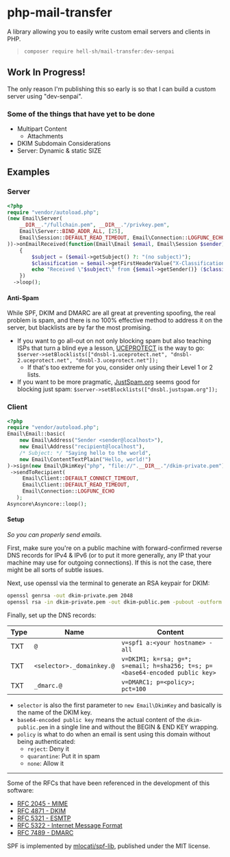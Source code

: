 # php-mail-transfer

A library allowing you to easily write custom email servers and clients in PHP.

> `composer require hell-sh/mail-transfer:dev-senpai`

## Work In Progress!

The only reason I'm publishing this so early is so that I can build a custom server using "dev-senpai".

### Some of the things that have yet to be done

- Multipart Content
  - Attachments
- DKIM Subdomain Considerations
- Server: Dynamic & static SIZE

## Examples

### Server

```PHP
<?php
require "vendor/autoload.php";
(new Email\Server(
    __DIR__."/fullchain.pem", __DIR__."/privkey.pem",
    Email\Server::BIND_ADDR_ALL, [25],
    Email\Session::DEFAULT_READ_TIMEOUT, Email\Connection::LOGFUNC_ECHO
))->onEmailReceived(function(Email\Email $email, Email\Session $sender)
    {
        $subject = ($email->getSubject() ?: "(no subject)");
        $classification = $email->getFirstHeaderValue("X-Classification");
        echo "Received \"$subject\" from {$email->getSender()} ($classification)".PHP_EOL;
    })
  ->loop();
```

#### Anti-Spam

While SPF, DKIM and DMARC are all great at preventing spoofing, the real problem is spam, and there is no 100% effective method to address it on the server, but blacklists are by far the most promising.

- If you want to go all-out on not only blocking spam but also teaching ISPs that turn a blind eye a lesson, [UCEPROTECT](https://www.uceprotect.net/) is the way to go: `$server->setBlocklists(["dnsbl-1.uceprotect.net", "dnsbl-2.uceprotect.net", "dnsbl-3.uceprotect.net"]);`
    - If that's too extreme for you, consider only using their Level 1 or 2 lists.
- If you want to be more pragmatic, [JustSpam.org](http://www.justspam.org/) seems good for blocking just spam: `$server->setBlocklists(["dnsbl.justspam.org"]);`

### Client

```PHP
<?php
require "vendor/autoload.php";
Email\Email::basic(
    new Email\Address("Sender <sender@localhost>"),
    new Email\Address("recipient@localhost"),
    /* Subject: */ "Saying hello to the world",
    new Email\ContentTextPlain("Hello, world!")
)->sign(new Email\DkimKey("php", "file://".__DIR__."/dkim-private.pem"))
 ->sendToRecipient(
     Email\Client::DEFAULT_CONNECT_TIMEOUT,
     Email\Client::DEFAULT_READ_TIMEOUT,
     Email\Connection::LOGFUNC_ECHO
   );
Asyncore\Asyncore::loop();
```

#### Setup

*So you can properly send emails.*

First, make sure you're on a public machine with forward-confirmed reverse DNS records for IPv4 & IPv6 (or to put it more generally, any IP that your machine may use for outgoing connections). If this is not the case, there might be all sorts of subtle issues.

Next, use openssl via the terminal to generate an RSA keypair for DKIM:

```BASH
openssl genrsa -out dkim-private.pem 2048
openssl rsa -in dkim-private.pem -out dkim-public.pem -pubout -outform PEM
```

Finally, set up the DNS records:

| Type | Name | Content |
| --- | --- | --- |
| TXT | `@` | `v=spf1 a:<your hostname> -all` |
| TXT | `<selector>._domainkey.@` | `v=DKIM1; k=rsa; g=*; s=email; h=sha256; t=s; p=<base64-encoded public key>` |
| TXT | `_dmarc.@` | `v=DMARC1; p=<policy>; pct=100` |

- `selector` is also the first parameter to `new Email\DkimKey` and basically is the name of the DKIM key.
- `base64-encoded public key` means the actual content of the `dkim-public.pem` in a single line and without the BEGIN & END KEY wrapping.
- `policy` is what to do when an email is sent using this domain without being authenticated:
    - `reject`: Deny it
    - `quarantine`: Put it in spam
    - `none`: Allow it

---

Some of the RFCs that have been referenced in the development of this software:

- [RFC 2045 - MIME](https://tools.ietf.org/html/rfc2045)
- [RFC 4871 - DKIM](https://tools.ietf.org/html/rfc4871)
- [RFC 5321 - ESMTP](https://tools.ietf.org/html/rfc5321)
- [RFC 5322 - Internet Message Format](https://tools.ietf.org/html/rfc5322)
- [RFC 7489 - DMARC](https://tools.ietf.org/html/rfc7489)

SPF is implemented by [mlocati/spf-lib](https://github.com/mlocati/spf-lib), published under the MIT license.

